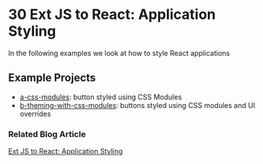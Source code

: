 # 30 Ext JS to React: Application Styling

In the following examples we look at how to style React applications

## Example Projects

 - [a-css-modules](./a-css-modules): button styled using CSS Modules
 - [b-theming-with-css-modules](./b-theming-with-css-modules): buttons styled
 using CSS modules and UI overrides

### Related Blog Article

[Ext JS to React: Application Styling](TBD)